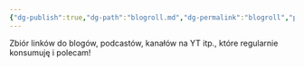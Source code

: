 ```yaml
---
{"dg-publish":true,"dg-path":"blogroll.md","dg-permalink":"blogroll","permalink":"/blogroll/"}
---
```



Zbiór linków do blogów, podcastów, kanałów na YT itp., które regularnie konsumuję i polecam!
